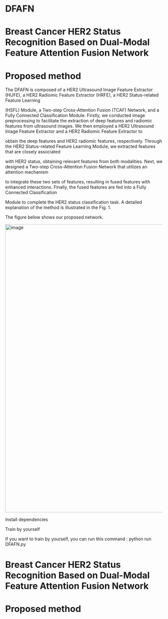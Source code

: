 
# DFAFN

# Breast Cancer HER2 Status Recognition Based on Dual-Modal Feature Attention Fusion Network

# Proposed method

The DFAFN is composed of a HER2 Ultrasound Image Feature Extractor (HUFE), a HER2 Radiomic Feature Extractor (HRFE), a HER2 Status-related Feature Learning

(HSFL) Module, a Two-step Cross-Attention Fusion (TCAF) Network, and a Fully Connected Classification Module. Firstly, we conducted image preprocessing to facilitate the extraction of deep features and radiomic features from ultrasound images. We then employed a HER2 Ultrasound Image Feature Extractor and a HER2 Radiomic Feature Extractor to

obtain the deep features and HER2 radiomic features, respectively. Through the HER2 Status-related Feature Learning Module, we extracted features that are closely associated

with HER2 status, obtaining relevant features from both modalities. Next, we designed a Two-step Cross-Attention Fusion Network that utilizes an attention mechanism

to integrate these two sets of features, resulting in fused features with enhanced interactions. Finally, the fused features are fed into a Fully Connected Classification

Module to complete the HER2 status classification task. A detailed explanation of the method is illustrated in the Fig. 1.

The figure below shows our proposed network.

<img width="1710" height="920" alt="image" src="https://github.com/user-attachments/assets/b74a682b-47aa-4b63-8d5b-91734b52a440" />


Install dependencies

Train by yourself

If you want to train by yourself, you can run this command :
    python run DFAFN.py



# Breast Cancer HER2 Status Recognition Based on Dual-Modal Feature Attention Fusion Network

# Proposed method

